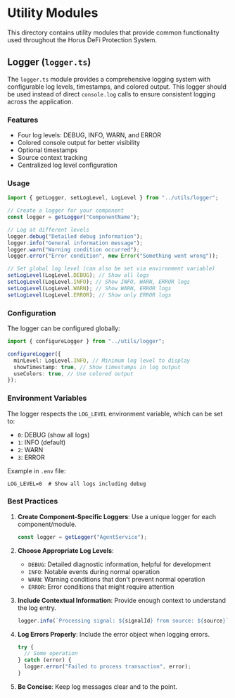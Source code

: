 # Utility Modules

This directory contains utility modules that provide common functionality used throughout the Horus DeFi Protection System.

## Logger (`logger.ts`)

The `logger.ts` module provides a comprehensive logging system with configurable log levels, timestamps, and colored output. This logger should be used instead of direct `console.log` calls to ensure consistent logging across the application.

### Features

- Four log levels: DEBUG, INFO, WARN, and ERROR
- Colored console output for better visibility
- Optional timestamps
- Source context tracking
- Centralized log level configuration

### Usage

```typescript
import { getLogger, setLogLevel, LogLevel } from "../utils/logger";

// Create a logger for your component
const logger = getLogger("ComponentName");

// Log at different levels
logger.debug("Detailed debug information");
logger.info("General information message");
logger.warn("Warning condition occurred");
logger.error("Error condition", new Error("Something went wrong"));

// Set global log level (can also be set via environment variable)
setLogLevel(LogLevel.DEBUG); // Show all logs
setLogLevel(LogLevel.INFO); // Show INFO, WARN, ERROR logs
setLogLevel(LogLevel.WARN); // Show WARN, ERROR logs
setLogLevel(LogLevel.ERROR); // Show only ERROR logs
```

### Configuration

The logger can be configured globally:

```typescript
import { configureLogger } from "../utils/logger";

configureLogger({
  minLevel: LogLevel.INFO, // Minimum log level to display
  showTimestamp: true, // Show timestamps in log output
  useColors: true, // Use colored output
});
```

### Environment Variables

The logger respects the `LOG_LEVEL` environment variable, which can be set to:

- `0`: DEBUG (show all logs)
- `1`: INFO (default)
- `2`: WARN
- `3`: ERROR

Example in `.env` file:

```
LOG_LEVEL=0  # Show all logs including debug
```

### Best Practices

1. **Create Component-Specific Loggers**: Use a unique logger for each component/module.

   ```typescript
   const logger = getLogger("AgentService");
   ```

2. **Choose Appropriate Log Levels**:

   - `DEBUG`: Detailed diagnostic information, helpful for development
   - `INFO`: Notable events during normal operation
   - `WARN`: Warning conditions that don't prevent normal operation
   - `ERROR`: Error conditions that might require attention

3. **Include Contextual Information**: Provide enough context to understand the log entry.

   ```typescript
   logger.info(`Processing signal: ${signalId} from source: ${source}`);
   ```

4. **Log Errors Properly**: Include the error object when logging errors.

   ```typescript
   try {
     // Some operation
   } catch (error) {
     logger.error("Failed to process transaction", error);
   }
   ```

5. **Be Concise**: Keep log messages clear and to the point.
